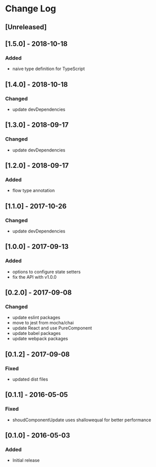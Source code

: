 # Change Log

## [Unreleased]

## [1.5.0] - 2018-10-18
### Added
- naive type definition for TypeScript

## [1.4.0] - 2018-10-18
### Changed
- update devDependencies

## [1.3.0] - 2018-09-17
### Changed
- update devDependencies

## [1.2.0] - 2018-09-17
### Added
- flow type annotation

## [1.1.0] - 2017-10-26
### Changed
- update devDependencies

## [1.0.0] - 2017-09-13
### Added
- options to configure state setters
- fix the API with v1.0.0

## [0.2.0] - 2017-09-08
### Changed
- update eslint packages
- move to jest from mocha/chai
- update React and use PureComponent
- update babel packages
- update webpack packages

## [0.1.2] - 2017-09-08
### Fixed
- updated dist files

## [0.1.1] - 2016-05-05
### Fixed
- shoudComponentUpdate uses shallowequal for better performance

## [0.1.0] - 2016-05-03
### Added
- Initial release

